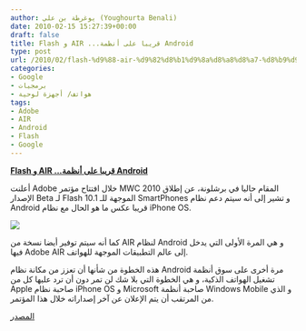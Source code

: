 ```yaml
---
author: يوغرطة بن علي (Youghourta Benali)
date: 2010-02-15 15:27:39+00:00
draft: false
title: Flash و AIR ...قريبا على أنظمة Android
type: post
url: /2010/02/flash-%d9%88-air-%d9%82%d8%b1%d9%8a%d8%a8%d8%a7-%d8%b9%d9%84%d9%89-%d8%a3%d9%86%d8%b8%d9%85%d8%a9-android/
categories:
- Google
- برمجيات
- هواتف/ أجهزة لوحية
tags:
- Adobe
- AIR
- Android
- Flash
- Google
---
```


[**Flash و AIR ...قريبا على أنظمة Android**](http://www.it-scoop.com/2010/02/flash-%d9%88-air-%d9%82%d8%b1%d9%8a%d8%a8%d8%a7-%d8%b9%d9%84%d9%89-%d8%a3%d9%86%d8%b8%d9%85%d8%a9-android/)


أعلنت Adobe خلال افتتاح مؤتمر MWC 2010 المقام حاليا في برشلونة، عن إطلاق الإصدار Beta لـ Flash 10.1 الموجهة للـ SmartPhones و تشير إلى أنه سيتم دعم نظام Android قريبا عكس ما هو الحال مع نظام iPhone OS.

[![](http://www.it-scoop.com/wp-content/uploads/2010/02/android_flash.jpg)
](http://www.it-scoop.com/2010/02/flash-%d9%88-air-%d9%82%d8%b1%d9%8a%d8%a8%d8%a7-%d8%b9%d9%84%d9%89-%d8%a3%d9%86%d8%b8%d9%85%d8%a9-android/)

كما أنه سيتم توفير أيضا نسخة من AIR لنظام Android و هي المرة الأولى التي يدخل فيها Adobe AIR إلى عالم التطبيقات الموجهة للهواتف.

هذه الخطوة من شأنها أن تعزز من مكانة نظام Android مرة أخرى على سوق أنظمة تشغيل الهواتف الذكية، و هي الخطوة التي بلا شك لن تمر دون أن ترد عليها كل من Apple صاحبة نظام iPhone OS و Microsoft صاحبة أنظمة Windows Mobile و الذي من المرتقب أن يتم الإعلان عن آخر إصداراته خلال هذا المؤتمر.

[المصدر](http://www.v3.co.uk/v3/news/2257867/adobe-reveals-air-smartphones)
